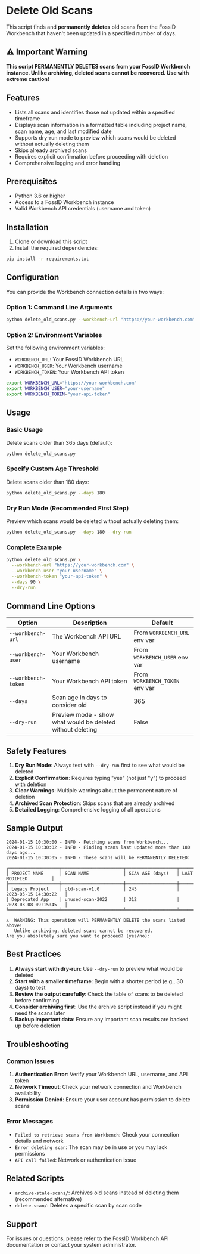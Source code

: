 # Delete Old Scans

This script finds and **permanently deletes** old scans from the FossID Workbench that haven't been updated in a specified number of days.

## ⚠️ Important Warning

**This script PERMANENTLY DELETES scans from your FossID Workbench instance. Unlike archiving, deleted scans cannot be recovered. Use with extreme caution!**

## Features

- Lists all scans and identifies those not updated within a specified timeframe
- Displays scan information in a formatted table including project name, scan name, age, and last modified date
- Supports dry-run mode to preview which scans would be deleted without actually deleting them
- Skips already archived scans
- Requires explicit confirmation before proceeding with deletion
- Comprehensive logging and error handling

## Prerequisites

- Python 3.6 or higher
- Access to a FossID Workbench instance
- Valid Workbench API credentials (username and token)

## Installation

1. Clone or download this script
2. Install the required dependencies:

```bash
pip install -r requirements.txt
```

## Configuration

You can provide the Workbench connection details in two ways:

### Option 1: Command Line Arguments
```bash
python delete_old_scans.py --workbench-url "https://your-workbench.com" --workbench-user "your-username" --workbench-token "your-api-token"
```

### Option 2: Environment Variables
Set the following environment variables:
- `WORKBENCH_URL`: Your FossID Workbench URL
- `WORKBENCH_USER`: Your Workbench username  
- `WORKBENCH_TOKEN`: Your Workbench API token

```bash
export WORKBENCH_URL="https://your-workbench.com"
export WORKBENCH_USER="your-username"
export WORKBENCH_TOKEN="your-api-token"
```

## Usage

### Basic Usage
Delete scans older than 365 days (default):
```bash
python delete_old_scans.py
```

### Specify Custom Age Threshold
Delete scans older than 180 days:
```bash
python delete_old_scans.py --days 180
```

### Dry Run Mode (Recommended First Step)
Preview which scans would be deleted without actually deleting them:
```bash
python delete_old_scans.py --days 180 --dry-run
```

### Complete Example
```bash
python delete_old_scans.py \
  --workbench-url "https://your-workbench.com" \
  --workbench-user "your-username" \
  --workbench-token "your-api-token" \
  --days 90 \
  --dry-run
```

## Command Line Options

| Option | Description | Default |
|--------|-------------|---------|
| `--workbench-url` | The Workbench API URL | From `WORKBENCH_URL` env var |
| `--workbench-user` | Your Workbench username | From `WORKBENCH_USER` env var |
| `--workbench-token` | Your Workbench API token | From `WORKBENCH_TOKEN` env var |
| `--days` | Scan age in days to consider old | 365 |
| `--dry-run` | Preview mode - show what would be deleted without deleting | False |

## Safety Features

1. **Dry Run Mode**: Always test with `--dry-run` first to see what would be deleted
2. **Explicit Confirmation**: Requires typing "yes" (not just "y") to proceed with deletion
3. **Clear Warnings**: Multiple warnings about the permanent nature of deletion
4. **Archived Scan Protection**: Skips scans that are already archived
5. **Detailed Logging**: Comprehensive logging of all operations

## Sample Output

```
2024-01-15 10:30:00 - INFO - Fetching scans from Workbench...
2024-01-15 10:30:02 - INFO - Finding scans last updated more than 180 days ago...
2024-01-15 10:30:05 - INFO - These scans will be PERMANENTLY DELETED:

╒═══════════════════╤═══════════════════════╤═══════════════════╤═══════════════════════╕
│ PROJECT NAME      │ SCAN NAME             │ SCAN AGE (days)   │ LAST MODIFIED         │
╞═══════════════════╪═══════════════════════╪═══════════════════╪═══════════════════════╡
│ Legacy Project    │ old-scan-v1.0         │ 245               │ 2023-05-15 14:30:22   │
│ Deprecated App    │ unused-scan-2022      │ 312               │ 2023-03-08 09:15:45   │
╘═══════════════════╧═══════════════════════╧═══════════════════╧═══════════════════════╛

⚠️  WARNING: This operation will PERMANENTLY DELETE the scans listed above!
   Unlike archiving, deleted scans cannot be recovered.
Are you absolutely sure you want to proceed? (yes/no):
```

## Best Practices

1. **Always start with dry-run**: Use `--dry-run` to preview what would be deleted
2. **Start with a smaller timeframe**: Begin with a shorter period (e.g., 30 days) to test
3. **Review the output carefully**: Check the table of scans to be deleted before confirming
4. **Consider archiving first**: Use the archive script instead if you might need the scans later
5. **Backup important data**: Ensure any important scan results are backed up before deletion

## Troubleshooting

### Common Issues

1. **Authentication Error**: Verify your Workbench URL, username, and API token
2. **Network Timeout**: Check your network connection and Workbench availability
3. **Permission Denied**: Ensure your user account has permission to delete scans

### Error Messages

- `Failed to retrieve scans from Workbench`: Check your connection details and network
- `Error deleting scan`: The scan may be in use or you may lack permissions
- `API call failed`: Network or authentication issue

## Related Scripts

- `archive-stale-scans/`: Archives old scans instead of deleting them (recommended alternative)
- `delete-scan/`: Deletes a specific scan by scan code

## Support

For issues or questions, please refer to the FossID Workbench API documentation or contact your system administrator. 